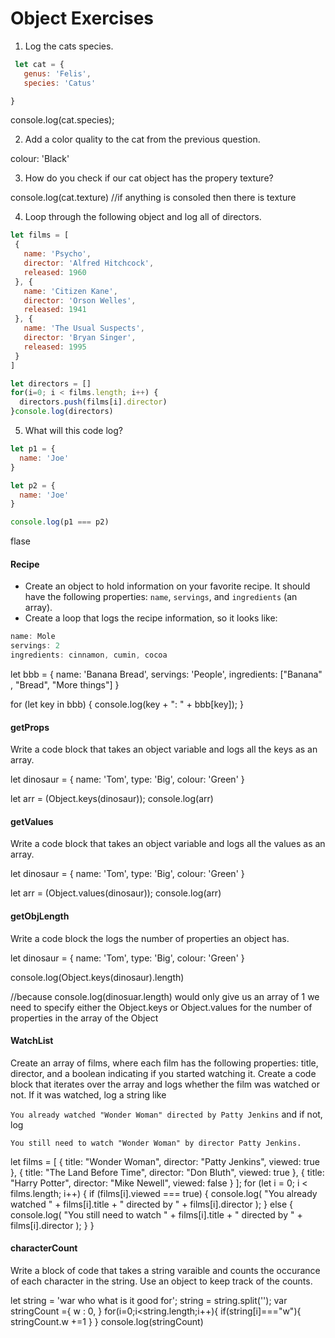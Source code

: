 # Object Exercises

1. Log the cats species.
```js
 let cat = {
   genus: 'Felis',
   species: 'Catus'

}
```
console.log(cat.species);

2. Add a color quality to the cat from the previous question.

colour: 'Black'

3. How do you check if our cat object has the propery texture?

console.log(cat.texture)
//if anything is consoled then there is texture

4. Loop through the following object and log all of directors.
``` js
let films = [
 {
   name: 'Psycho',
   director: 'Alfred Hitchcock',
   released: 1960
 }, {
   name: 'Citizen Kane',
   director: 'Orson Welles',
   released: 1941
 }, {
   name: 'The Usual Suspects',
   director: 'Bryan Singer',
   released: 1995
 }
]

let directors = []
for(i=0; i < films.length; i++) {
  directors.push(films[i].director)
}console.log(directors)

```



5. What will this code log?
```js
let p1 = {
  name: 'Joe'
}

let p2 = {
  name: 'Joe'
}

console.log(p1 === p2)

```
flase

#### Recipe

* Create an object to hold information on your favorite recipe. It should have the following properties: `name`, `servings`, and `ingredients` (an array).
* Create a loop that logs the recipe information, so it looks like:

```javascript
name: Mole
servings: 2
ingredients: cinnamon, cumin, cocoa
```


let bbb = {
  name: 'Banana Bread',
  servings: 'People',
  ingredients: ["Banana" , "Bread", "More things"]
}

for (let key in bbb) {
  console.log(key + ": " + bbb[key]);
}

#### getProps
Write a code block that takes an object variable and logs all the keys as an array.

let dinosaur = {
  name: 'Tom',
  type: 'Big',
  colour: 'Green'
}

let arr = (Object.keys(dinosaur));
console.log(arr)

#### getValues
Write a code block that takes an object variable and logs all the values as an array.

let dinosaur = {
  name: 'Tom',
  type: 'Big',
  colour: 'Green'
}

let arr = (Object.values(dinosaur));
console.log(arr)

#### getObjLength
Write a code block the logs the number of properties an object has.

let dinosaur = {
  name: 'Tom',
  type: 'Big',
  colour: 'Green'
}

console.log(Object.keys(dinosaur).length)

//because console.log(dinosuar.length) would only give us an array of 1 we need to specify either the Object.keys or Object.values for the number of properties in the array of the Object

#### WatchList
Create an array of films, where each film has the following properties: title, director, and a boolean indicating if you started watching it.
Create a code block that iterates over the array and logs whether the film was watched or not. If it was watched, log a string like

`You already watched "Wonder Woman" directed by Patty Jenkins`
and if not, log

`You still need to watch "Wonder Woman" by director Patty Jenkins. `

let films = [
  {
    title: "Wonder Woman",
    director: "Patty Jenkins",
    viewed: true
  },
  {
    title: "The Land Before Time",
    director: "Don Bluth",
    viewed: true
  },
  {
    title: "Harry Potter",
    director: "Mike Newell",
    viewed: false
  }
];
 for (let i = 0; i < films.length; i++) {
  if (films[i].viewed === true) {
    console.log(
      "You already watched " +
        films[i].title +
        " directed by " +
        films[i].director
    );
  } else {
    console.log(
      "You still need to watch " +
        films[i].title +
        " directed by " +
        films[i].director
    );
  }
}

#### characterCount
Write a block of code that takes a string varaible and counts the occurance of each character in the string. Use an object to keep track of the counts.

let string = 'war who what is it good for';
string = string.split('');
var stringCount ={
  w : 0,
}
for(i=0;i<string.length;i++){
  if(string[i]==="w"){
    stringCount.w +=1
  }
}
console.log(stringCount)
